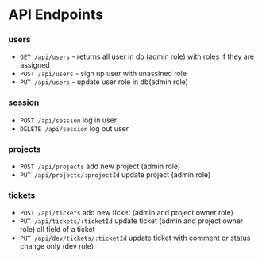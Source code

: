 # API Endpoints 

### users
- `GET /api/users` - returns all user in db (admin role) with roles if they are assigned
- `POST /api/users` - sign up user with unassined role
- `PUT /api/users` - update user role in db(admin role)

### session
- `POST /api/session` log in user
- `DELETE /api/session` log out user

### projects
- `POST /api/projects` add new project (admin role)
- `PUT /api/projects/:projectId` update project (admin role)


### tickets
- `POST /api/tickets` add new ticket (admin and project owner role)
- `PUT /api/tickets/:ticketId` update ticket (admin and project owner role) all field of a ticket
- `PUT /api/dev/tickets/:ticketId` update ticket with comment or status change only
    (dev role)


